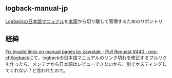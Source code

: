 ## logback-manual-jp

[Logbackの日本語マニュアル](https://logback.qos.ch/manual/index_ja.html)を[本家](https://github.com/qos-ch/logback/tree/master/logback-site/src/site/pages/manual)から切り離して管理するためのリポジトリ

## 経緯

[Fix invalid links on manual pages by zawataki · Pull Request #440 · qos-ch/logback](https://github.com/qos-ch/logback/pull/440)にて、logbackの日本語マニュアルのリンク切れを修正するプルリクを作ったら、メンテナから日本語はレビューできないから、別でホスティングしてくれない？と言われたので。
